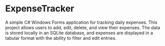 # ExpenseTracker
 A simple C# Windows Forms application for tracking daily expenses. This project allows users to add, edit, delete, and view their expenses. The data is stored locally in an SQLite database, and expenses are displayed in a tabular format with the ability to filter and edit entries. 
